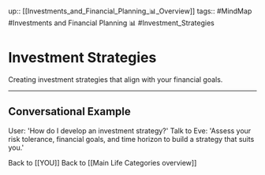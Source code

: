 up:: [[Investments_and_Financial_Planning_📊_Overview]]
tags:: #MindMap #Investments and Financial Planning 📊 #Investment_Strategies

# Investment Strategies

Creating investment strategies that align with your financial goals.

---
## Conversational Example
User: 'How do I develop an investment strategy?'
Talk to Eve: 'Assess your risk tolerance, financial goals, and time horizon to build a strategy that suits you.'

Back to [[YOU]]
Back to [[Main Life Categories overview]]
